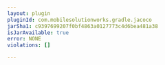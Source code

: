 ```yaml
---
layout: plugin
pluginId: com.mobilesolutionworks.gradle.jacoco
jarSha1: c9397699207f0bf4863a0127773c4d6bea481a38
isJarAvailable: true
error: NONE
violations: []

---
```

